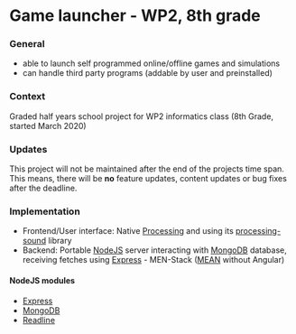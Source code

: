 # Game launcher - WP2, 8th grade
### General
* able to launch self programmed online/offline games and simulations
* can handle third party programs (addable by user and preinstalled)
### Context
Graded half years school project for WP2 informatics class (8th Grade, started March 2020)
### Updates
This project will not be maintained after the end of the projects time span. This means, there will be **no** feature updates, content updates or bug fixes after the deadline. 
### Implementation
* Frontend/User interface: Native [Processing](https://processing.org/) and using its [processing-sound](https://github.com/processing/processing-sound) library
* Backend: Portable [NodeJS](https://nodejs.org/) server interacting with [MongoDB](https://www.mongodb.com/) database, receiving fetches using [Express](https://expressjs.com/) - MEN-Stack ([MEAN](https://en.wikipedia.org/wiki/MEAN_(solution_stack)) without Angular)
#### NodeJS modules
* [Express](https://www.npmjs.com/package/express)
* [MongoDB](https://www.npmjs.com/package/mongodb)
* [Readline](https://www.npmjs.com/package/readline)
